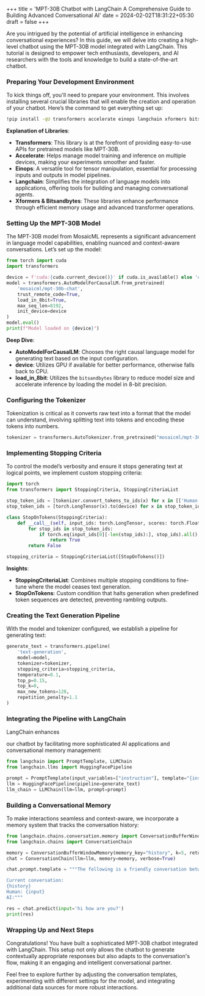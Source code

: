 +++
title = 'MPT-30B Chatbot with LangChain A Comprehensive Guide to Building Advanced Conversational AI'
date = 2024-02-02T18:31:22+05:30
draft = false
+++

Are you intrigued by the potential of artificial intelligence in enhancing conversational experiences? In this guide, we will delve into creating a high-level chatbot using the MPT-30B model integrated with LangChain. This tutorial is designed to empower tech enthusiasts, developers, and AI researchers with the tools and knowledge to build a state-of-the-art chatbot.

### Preparing Your Development Environment

To kick things off, you'll need to prepare your environment. This involves installing several crucial libraries that will enable the creation and operation of your chatbot. Here’s the command to get everything set up:

```bash
!pip install -qU transformers accelerate einops langchain xformers bitsandbytes
```

**Explanation of Libraries**:
- **Transformers**: This library is at the forefront of providing easy-to-use APIs for pretrained models like MPT-30B.
- **Accelerate**: Helps manage model training and inference on multiple devices, making your experiments smoother and faster.
- **Einops**: A versatile tool for tensor manipulation, essential for processing inputs and outputs in model pipelines.
- **Langchain**: Simplifies the integration of language models into applications, offering tools for building and managing conversational agents.
- **Xformers & Bitsandbytes**: These libraries enhance performance through efficient memory usage and advanced transformer operations.

### Setting Up the MPT-30B Model

The MPT-30B model from MosaicML represents a significant advancement in language model capabilities, enabling nuanced and context-aware conversations. Let’s set up the model:

```python
from torch import cuda
import transformers

device = f'cuda:{cuda.current_device()}' if cuda.is_available() else 'cpu'
model = transformers.AutoModelForCausalLM.from_pretrained(
    'mosaicml/mpt-30b-chat',
    trust_remote_code=True,
    load_in_8bit=True,
    max_seq_len=8192,
    init_device=device
)
model.eval()
print(f"Model loaded on {device}")
```

**Deep Dive**:
- **AutoModelForCausalLM**: Chooses the right causal language model for generating text based on the input configuration.
- **device**: Utilizes GPU if available for better performance, otherwise falls back to CPU.
- **load_in_8bit**: Utilizes the `bitsandbytes` library to reduce model size and accelerate inference by loading the model in 8-bit precision.

### Configuring the Tokenizer

Tokenization is critical as it converts raw text into a format that the model can understand, involving splitting text into tokens and encoding these tokens into numbers.

```python
tokenizer = transformers.AutoTokenizer.from_pretrained("mosaicml/mpt-30b")
```

### Implementing Stopping Criteria

To control the model’s verbosity and ensure it stops generating text at logical points, we implement custom stopping criteria:

```python
import torch
from transformers import StoppingCriteria, StoppingCriteriaList

stop_token_ids = [tokenizer.convert_tokens_to_ids(x) for x in [['Human', ':'], ['AI', ':']]]
stop_token_ids = [torch.LongTensor(x).to(device) for x in stop_token_ids]

class StopOnTokens(StoppingCriteria):
    def __call__(self, input_ids: torch.LongTensor, scores: torch.FloatTensor, **kwargs) -> bool:
        for stop_ids in stop_token_ids:
            if torch.eq(input_ids[0][-len(stop_ids):], stop_ids).all():
                return True
        return False

stopping_criteria = StoppingCriteriaList([StopOnTokens()])
```

**Insights**:
- **StoppingCriteriaList**: Combines multiple stopping conditions to fine-tune where the model ceases text generation.
- **StopOnTokens**: Custom condition that halts generation when predefined token sequences are detected, preventing rambling outputs.

### Creating the Text Generation Pipeline

With the model and tokenizer configured, we establish a pipeline for generating text:

```python
generate_text = transformers.pipeline(
    'text-generation',
    model=model,
    tokenizer=tokenizer,
    stopping_criteria=stopping_criteria,
    temperature=0.1,
    top_p=0.15,
    top_k=0,
    max_new_tokens=128,
    repetition_penalty=1.1
)
```

### Integrating the Pipeline with LangChain

LangChain enhances

 our chatbot by facilitating more sophisticated AI applications and conversational memory management:

```python
from langchain import PromptTemplate, LLMChain
from langchain.llms import HuggingFacePipeline

prompt = PromptTemplate(input_variables=["instruction"], template="{instruction}")
llm = HuggingFacePipeline(pipeline=generate_text)
llm_chain = LLMChain(llm=llm, prompt=prompt)
```

### Building a Conversational Memory

To make interactions seamless and context-aware, we incorporate a memory system that tracks the conversation history:

```python
from langchain.chains.conversation.memory import ConversationBufferWindowMemory
from langchain.chains import ConversationChain

memory = ConversationBufferWindowMemory(memory_key="history", k=5, return_only_outputs=True)
chat = ConversationChain(llm=llm, memory=memory, verbose=True)

chat.prompt.template = """The following is a friendly conversation between a human and an AI. The AI is conversational but concise in its responses without rambling. If the AI does not know the answer to a question, it truthfully says it does not know.

Current conversation:
{history}
Human: {input}
AI:"""

res = chat.predict(input='hi how are you?')
print(res)
```

### Wrapping Up and Next Steps

Congratulations! You have built a sophisticated MPT-30B chatbot integrated with LangChain. This setup not only allows the chatbot to generate contextually appropriate responses but also adapts to the conversation's flow, making it an engaging and intelligent conversational partner.

Feel free to explore further by adjusting the conversation templates, experimenting with different settings for the model, and integrating additional data sources for more robust interactions.
